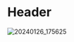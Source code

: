 # Header

![20240126_175625](https://github.com/Edveika/OmniFood.dev/assets/113787144/beea07e0-a293-4100-b811-5fac05ecbd53)
